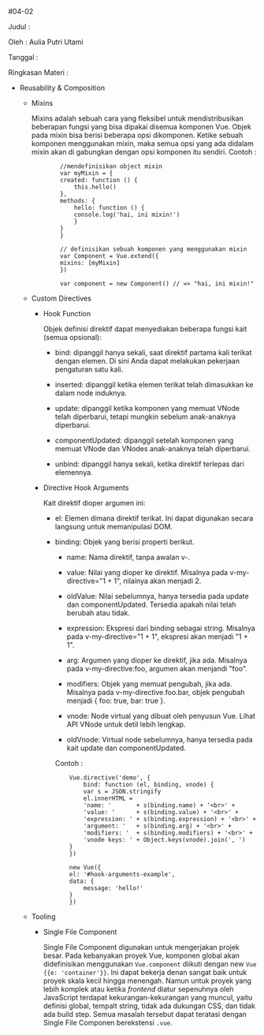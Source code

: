 #04-02

Judul :

Oleh : Aulia Putri Utami

Tanggal : 

Ringkasan Materi :

- Reusability & Composition

  - Mixins

    Mixins adalah sebuah cara yang fleksibel untuk mendistribusikan beberapan fungsi yang bisa dipakai disemua komponen Vue. Objek pada mixin bisa berisi beberapa opsi dikomponen. Ketike sebuah komponen menggunakan mixin, maka semua opsi yang ada didalam mixin akan di gabungkan dengan opsi komponen itu sendiri. Contoh :

                //mendefinisikan object mixin
                var myMixin = {
                created: function () {
                    this.hello()
                },
                methods: {
                    hello: function () {
                    console.log('hai, ini mixin!')
                    }
                }
                }

                // definisikan sebuah komponen yang menggunakan mixin
                var Component = Vue.extend({
                mixins: [myMixin]
                })

                var component = new Component() // => "hai, ini mixin!"

  - Custom Directives

    - Hook Function

      Objek definisi direktif dapat menyediakan beberapa fungsi kait (semua opsional):

      - bind: dipanggil hanya sekali, saat direktif partama kali terikat dengan elemen. Di sini Anda dapat melakukan pekerjaan pengaturan satu kali.
       
      - inserted: dipanggil ketika elemen terikat telah dimasukkan ke dalam node induknya.
      
      - update: dipanggil ketika komponen yang memuat VNode telah diperbarui, tetapi mungkin sebelum anak-anaknya diperbarui.
      
      - componentUpdated: dipanggil setelah komponen yang memuat VNode dan VNodes anak-anaknya telah diperbarui.
      
      - unbind: dipanggil hanya sekali, ketika direktif terlepas dari elemennya.

    - Directive Hook Arguments

      Kait direktif dioper argumen ini:
      
      - el: Elemen dimana direktif terikat. Ini dapat digunakan secara langsung untuk memanipulasi DOM.
      
      - binding: Objek yang berisi properti berikut.
      
        - name: Nama direktif, tanpa awalan v-.
        
        - value: Nilai yang dioper ke direktif. Misalnya pada v-my-directive="1 + 1", nilainya akan menjadi 2.
        
        - oldValue: Nilai sebelumnya, hanya tersedia pada update dan componentUpdated. Tersedia apakah nilai telah berubah atau tidak.
        
        - expression: Ekspresi dari binding sebagai string. Misalnya pada v-my-directive="1 + 1", ekspresi akan menjadi "1 + 1".
        
        - arg: Argumen yang dioper ke direktif, jika ada. Misalnya pada v-my-directive:foo, argumen akan menjandi "foo".
        
        - modifiers: Objek yang memuat pengubah, jika ada. Misalnya pada v-my-directive.foo.bar, objek pengubah menjadi { foo: true, bar: true }.
        
        - vnode: Node virtual yang dibuat oleh penyusun Vue. Lihat API VNode untuk detil lebih lengkap.
        
        - oldVnode: Virtual node sebelumnya, hanya tersedia pada kait update dan componentUpdated.

        Contoh :

                Vue.directive('demo', {
                    bind: function (el, binding, vnode) {
                    var s = JSON.stringify
                    el.innerHTML =
                    'name: '       + s(binding.name) + '<br>' +
                    'value: '      + s(binding.value) + '<br>' +
                    'expression: ' + s(binding.expression) + '<br>' +
                    'argument: '   + s(binding.arg) + '<br>' +
                    'modifiers: '  + s(binding.modifiers) + '<br>' +
                    'vnode keys: ' + Object.keys(vnode).join(', ')
                }
                })

                new Vue({
                el: '#hook-arguments-example',
                data: {
                    message: 'hello!'
                }
                })
        
  - Tooling
    
    - Single File Component
      
      Single File Component digunakan untuk mengerjakan projek besar. Pada kebanyakan proyek Vue, komponen global akan didefinisikan menggunakan `Vue.component` diikuti dengan new `Vue {{e: 'container'}}`. Ini dapat bekerja denan sangat baik untuk proyek skala kecil hingga menengah. Namun untuk proyek yang lebih komplek atau ketika *frontend* diatur sepenuhnya oleh JavaScript terdapat kekurangan-kekurangan yang muncul, yaitu definisi global, tempalt string, tidak ada dukungan CSS, dan tidak ada build step. Semua masalah tersebut dapat teratasi dengan Single File Componen berekstensi `.vue`.


      

    
